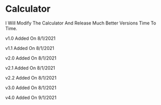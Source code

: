 # Calculator
I Will Modify The Calculator And Release Much Better Versions Time To Time.

v1.0 Added On 8/1/2021

v1.1 Added On 8/1/2021

v2.0 Added On 8/1/2021

v2.1 Added On 8/1/2021

v2.2 Added On 8/1/2021

v3.0 Added On 8/1/2021

v4.0 Added On 9/1/2021
